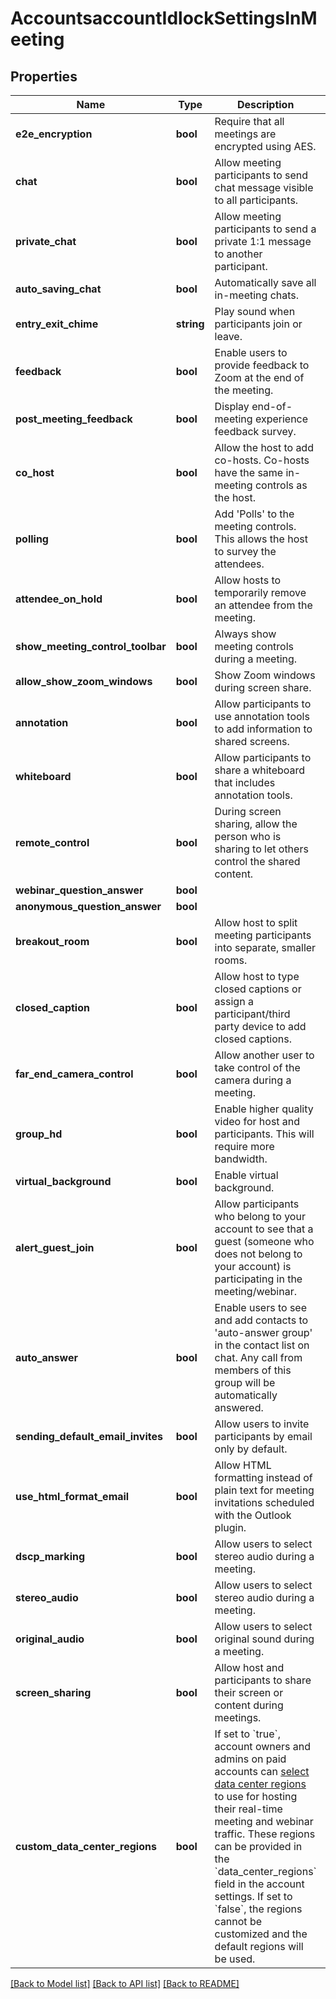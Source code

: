 # AccountsaccountIdlockSettingsInMeeting

## Properties
Name | Type | Description | Notes
------------ | ------------- | ------------- | -------------
**e2e_encryption** | **bool** | Require that all meetings are encrypted using AES. | [optional] 
**chat** | **bool** | Allow meeting participants to send chat message visible to all participants. | [optional] 
**private_chat** | **bool** | Allow meeting participants to send a private 1:1 message to another participant. | [optional] 
**auto_saving_chat** | **bool** | Automatically save all in-meeting chats. | [optional] 
**entry_exit_chime** | **string** | Play sound when participants join or leave. | [optional] 
**feedback** | **bool** | Enable users to provide feedback to Zoom at the end of the meeting. | [optional] 
**post_meeting_feedback** | **bool** | Display end-of-meeting experience feedback survey. | [optional] 
**co_host** | **bool** | Allow the host to add co-hosts. Co-hosts have the same in-meeting controls as the host. | [optional] 
**polling** | **bool** | Add &#39;Polls&#39; to the meeting controls. This allows the host to survey the attendees. | [optional] 
**attendee_on_hold** | **bool** | Allow hosts to temporarily remove an attendee from the meeting. | [optional] 
**show_meeting_control_toolbar** | **bool** | Always show meeting controls during a meeting. | [optional] 
**allow_show_zoom_windows** | **bool** | Show Zoom windows during screen share. | [optional] 
**annotation** | **bool** | Allow participants to use annotation tools to add information to shared screens. | [optional] 
**whiteboard** | **bool** | Allow participants to share a whiteboard that includes annotation tools. | [optional] 
**remote_control** | **bool** | During screen sharing, allow the person who is sharing to let others control the shared content. | [optional] 
**webinar_question_answer** | **bool** |  | [optional] 
**anonymous_question_answer** | **bool** |  | [optional] 
**breakout_room** | **bool** | Allow host to split meeting participants into separate, smaller rooms. | [optional] 
**closed_caption** | **bool** | Allow host to type closed captions or assign a participant/third party device to add closed captions. | [optional] 
**far_end_camera_control** | **bool** | Allow another user to take control of the camera during a meeting. | [optional] 
**group_hd** | **bool** | Enable higher quality video for host and participants. This will require more bandwidth. | [optional] 
**virtual_background** | **bool** | Enable virtual background. | [optional] 
**alert_guest_join** | **bool** | Allow participants who belong to your account to see that a guest (someone who does not belong to your account) is participating in the meeting/webinar. | [optional] 
**auto_answer** | **bool** | Enable users to see and add contacts to &#39;auto-answer group&#39; in the contact list on chat. Any call from members of this group will be automatically answered. | [optional] 
**sending_default_email_invites** | **bool** | Allow users to invite participants by email only by default. | [optional] 
**use_html_format_email** | **bool** | Allow  HTML formatting instead of plain text for meeting invitations scheduled with the Outlook plugin. | [optional] 
**dscp_marking** | **bool** | Allow users to select stereo audio during a meeting. | [optional] 
**stereo_audio** | **bool** | Allow users to select stereo audio during a meeting. | [optional] 
**original_audio** | **bool** | Allow users to select original sound during a meeting. | [optional] 
**screen_sharing** | **bool** | Allow host and participants to share their screen or content during meetings. | [optional] 
**custom_data_center_regions** | **bool** | If set to &#x60;true&#x60;, account owners and admins on paid accounts can [select data center regions](https://support.zoom.us/hc/en-us/articles/360042411451-Selecting-data-center-regions-for-hosted-meetings-and-webinars) to use for hosting their real-time meeting and webinar traffic. These regions can be provided in the &#x60;data_center_regions&#x60; field in the account settings. If set to &#x60;false&#x60;, the regions cannot be customized and the default regions will be used. | [optional] 

[[Back to Model list]](../README.md#documentation-for-models) [[Back to API list]](../README.md#documentation-for-api-endpoints) [[Back to README]](../README.md)


